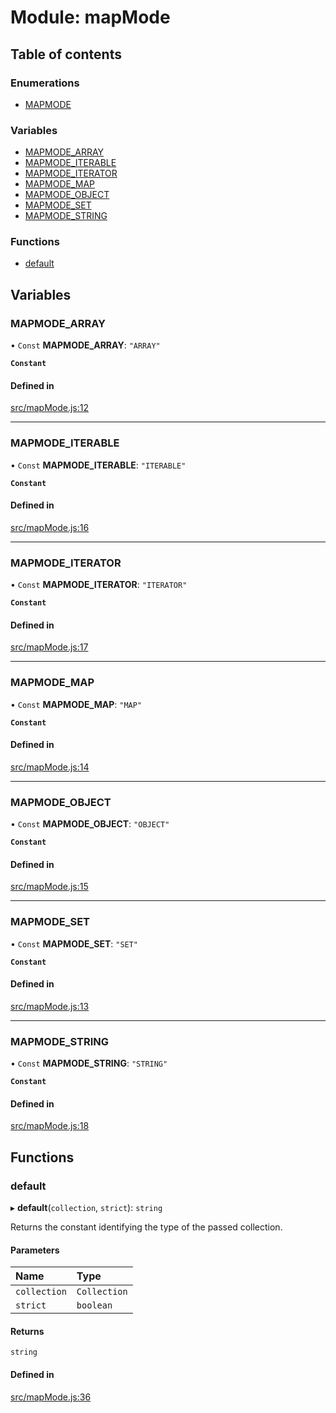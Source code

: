 # Module: mapMode

## Table of contents

### Enumerations

- [MAPMODE](../enums/mapMode.MAPMODE.md)

### Variables

- [MAPMODE\_ARRAY](mapMode.md#mapmode_array)
- [MAPMODE\_ITERABLE](mapMode.md#mapmode_iterable)
- [MAPMODE\_ITERATOR](mapMode.md#mapmode_iterator)
- [MAPMODE\_MAP](mapMode.md#mapmode_map)
- [MAPMODE\_OBJECT](mapMode.md#mapmode_object)
- [MAPMODE\_SET](mapMode.md#mapmode_set)
- [MAPMODE\_STRING](mapMode.md#mapmode_string)

### Functions

- [default](mapMode.md#default)

## Variables

### MAPMODE\_ARRAY

• `Const` **MAPMODE\_ARRAY**: ``"ARRAY"``

**`Constant`**

#### Defined in

[src/mapMode.js:12](https://github.com/Twipped/js-utils/blob/f2eceb5/src/mapMode.js#L12)

___

### MAPMODE\_ITERABLE

• `Const` **MAPMODE\_ITERABLE**: ``"ITERABLE"``

**`Constant`**

#### Defined in

[src/mapMode.js:16](https://github.com/Twipped/js-utils/blob/f2eceb5/src/mapMode.js#L16)

___

### MAPMODE\_ITERATOR

• `Const` **MAPMODE\_ITERATOR**: ``"ITERATOR"``

**`Constant`**

#### Defined in

[src/mapMode.js:17](https://github.com/Twipped/js-utils/blob/f2eceb5/src/mapMode.js#L17)

___

### MAPMODE\_MAP

• `Const` **MAPMODE\_MAP**: ``"MAP"``

**`Constant`**

#### Defined in

[src/mapMode.js:14](https://github.com/Twipped/js-utils/blob/f2eceb5/src/mapMode.js#L14)

___

### MAPMODE\_OBJECT

• `Const` **MAPMODE\_OBJECT**: ``"OBJECT"``

**`Constant`**

#### Defined in

[src/mapMode.js:15](https://github.com/Twipped/js-utils/blob/f2eceb5/src/mapMode.js#L15)

___

### MAPMODE\_SET

• `Const` **MAPMODE\_SET**: ``"SET"``

**`Constant`**

#### Defined in

[src/mapMode.js:13](https://github.com/Twipped/js-utils/blob/f2eceb5/src/mapMode.js#L13)

___

### MAPMODE\_STRING

• `Const` **MAPMODE\_STRING**: ``"STRING"``

**`Constant`**

#### Defined in

[src/mapMode.js:18](https://github.com/Twipped/js-utils/blob/f2eceb5/src/mapMode.js#L18)

## Functions

### default

▸ **default**(`collection`, `strict`): `string`

Returns the constant identifying the type of the passed collection.

#### Parameters

| Name | Type |
| :------ | :------ |
| `collection` | `Collection` |
| `strict` | `boolean` |

#### Returns

`string`

#### Defined in

[src/mapMode.js:36](https://github.com/Twipped/js-utils/blob/f2eceb5/src/mapMode.js#L36)
